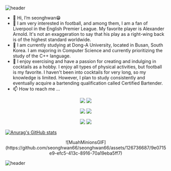 ![header](https://capsule-render.vercel.app/api?type=waving&color=gradient&height=100&section=header&text=Hi%20There&fontSize=50)

- 👋 Hi, I’m seonghwan😁
- 👀 I am very interested in football, and among them, I am a fan of Liverpool in the English Premier League. My favorite player is Alexander Arnold. It's not an exaggeration to say that his play as a right-wing back is of the highest standard worldwide.
- 🌱 I am currently studying at Dong-A University, located in Busan, South Korea. I am majoring in Computer Science and currently prioritizing the study of the C++ language.
- 💞️ I enjoy exercising and have a passion for creating and indulging in cocktails as a hobby. I enjoy all types of physical activities, but football is my favorite. I haven't been into cocktails for very long, so my knowledge is limited. However, I plan to study consistently and eventually acquire a bartending qualification called Certified Bartender.
- 📫 How to reach me ...

<!---
seonghwan66/seonghwan66 is a ✨ special ✨ repository because its `README.md` (this file) appears on your GitHub profile.
You can click the Preview link to take a look at your changes.
--->


<div align=center> <img src="https://img.shields.io/badge/Seonghwan-7A1FA2?style=flat-square&logo=Aiqfome&logoColor=white"/>  <img src="https://img.shields.io/badge/DongA Univ.-FF9900?style=flat-square&logo=American Express&logoColor=white"/>

<img src="https://img.shields.io/badge/Liverpool-EC1C24?style=flat-square&logo=Awsome Lists&logoColor=white"/>  <img src="https://img.shields.io/badge/Trent Alexander Arnold-EC1C24?style=flat-square&logo=Awsome Lists&logoColor=white"/>

<img src="https://img.shields.io/badge/C++-239DFF?style=flat-square&logo=C++&logoColor=white"/>  <img src="https://img.shields.io/badge/Python-3766AB?style=flat-square&logo=Python&logoColor=white"/></a> </div>

[![Anurag's GitHub stats](https://github-readme-stats.vercel.app/api?username=seonghwan66)](https://github.com/seonghwan66/github-readme-stats)

 <div align=center>
 ![MuahMinionsGIF](https://github.com/seonghwan66/seonghwan66/assets/126736687/9e0715e9-efc5-413c-8916-70a19eba5ff7)
</div>


![header](https://capsule-render.vercel.app/api?type=waving&color=gradient&height=100&section=footer&text=Thank%20you&fontSize=50)
